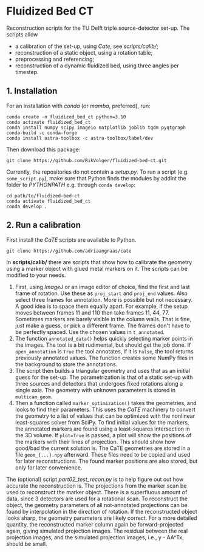 # Fluidized Bed CT

Reconstruction scripts for the TU Delft triple source-detector set-up. The 
scripts allow
 - a calibration of the set-up, using _Cate_, see _scripts/calib/_;
 - reconstruction of a static object, using a rotation table;
 - preprocessing and referencing;
 - reconstruction of a dynamic fluidized bed, using three angles per timestep.

## 1. Installation
For an installation with _conda_ (or _mamba_, preferred), run:
```shell
conda create -n fluidized_bed_ct python=3.10
conda activate fluidized_bed_ct
conda install numpy scipy imageio matplotlib joblib tqdm pyqtgraph conda-build -c conda-forge
conda install astra-toolbox -c astra-toolbox/label/dev
```

Then download this package:
```shell
git clone https://github.com/RikVolger/fluidized-bed-ct.git
```
Currently, the repositories do not contain a _setup.py_. To run a script (e.g. `some_script.py`), 
make sure that Python finds the modules by addint the folder to _PYTHONPATH_ e.g. through `conda develop`:
```shell
cd path/to/fluidized-bed-ct
conda activate fluidized_bed_ct
conda develop .
```

## 2. Run a calibration

First install the _CaTE_ scripts are available to Python.

```shell
git clone https://github.com/adriaangraas/cate
```

In **scripts/calib/** there are scripts that show how to calibrate the
geometry using a marker object with glued metal markers on it. The scripts can
be modified to your needs.
1. First, using _ImageJ_ or an image editor of choice, find the first and 
   last frame of rotation. Use these as `proj_start` and `proj_end`
   values. Also select three frames for annotation. More is possible but not necessary.
   A good idea is to space them equally apart. For example, if the setup
   moves between frames 11 and 110 then take frames 11, 44, 77. Sometimes
   markers are barely visible in the column walls. That is fine, just make
   a guess, or pick a different frame. The frames don't have to be perfectly
   spaced. Use the chosen values in `t_annotated`.
2. The function `annotated_data()` helps quickly selecting marker points in the images. 
   The tool is a bit rudimental, but should get the job done. If `open_annotation`
   is `True` the tool annotates, if it is `False`, the tool returns previously
   annotated values. The function creates some NumPy files in the background
   to store the annotations.
3. The script then builds a triangular geometry and uses that as an initial
   guess for the set-up. The parametrization is that of a static set-up with
   three sources and detectors that undergoes fixed rotations along a single
   axis. The geometry with unknown parameters is stored in `multicam_geom`.
4. Then a function called `marker_optimization()` takes the geometries, and
   looks to find their parameters. This uses the _CaTE_ machinery to convert
   the geometry to a list of values that can be optimized with the nonlinear
   least-squares solver from SciPy. To find initial values for the markers,
   the annotated markers are found using a least-squares intersection in the
   3D volume. If `plot=True` is passed, a plot will show the positions of
   the markers with their lines of projection. This should show how good/bad 
   the current solution is.  The CaTE geometries are stored in a file `geom_{...}.npy` afterward. These
   files need to be copied and used for later reconstructions. The found
   marker positions are also stored, but only for later convenience.

The (optional) script _part02_test_recon.py_ is to help figure out 
out how accurate the reconstruction is. The projections from the marker scan be used to reconstruct
the marker object. There is a superfluous amount of data, since 3 detectors
are used for a rotational scan. To reconstruct the object, the geometry 
parameters of all not-annotated projections can be found by interpolation
in the direction of rotation. If the reconstructed object looks sharp, the
geometry parameters are likely correct. For a more detailed quantity, the
reconstructed marker column again be forward-projected again, giving
simulated projection images. The residual between the real projection
images, and the simulated projection images, i.e., y - AA^Tx, should be
small.
